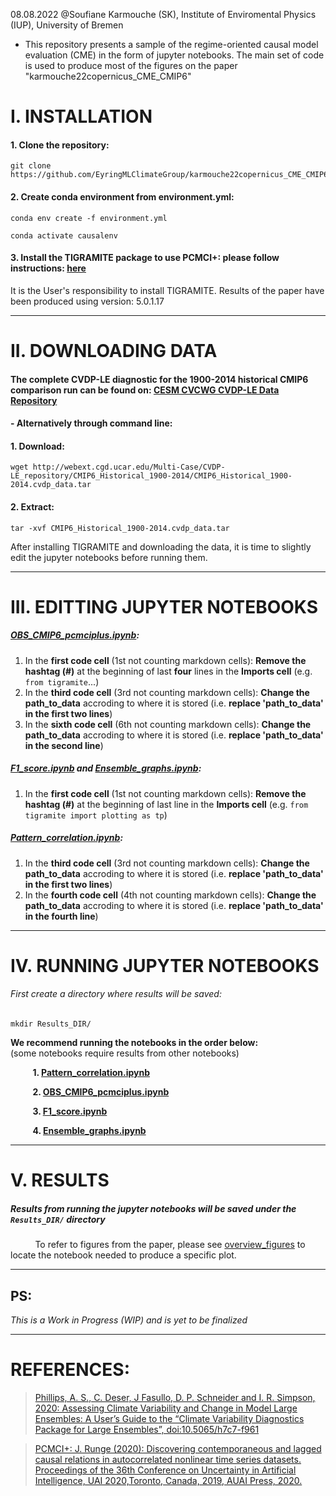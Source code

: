 08.08.2022 @Soufiane Karmouche (SK), Institute of Enviromental Physics (IUP), University of Bremen

- This repository presents a sample of the regime-oriented causal model evaluation (CME) in the form of jupyter notebooks. The main set of code is used to produce most of the figures on the paper "karmouche22copernicus_CME_CMIP6" 



# **I. INSTALLATION**

#### **1.**  Clone the repository: 
    git clone https://github.com/EyringMLClimateGroup/karmouche22copernicus_CME_CMIP6

#### **2.**  Create conda environment from environment.yml:
    conda env create -f environment.yml
    
    conda activate causalenv

#### **3.** Install the TIGRAMITE package to use PCMCI+: please follow instructions: [here](https://github.com/jakobrunge/tigramite) 
It is the User's responsibility to install TIGRAMITE. Results of the paper have been produced using version: 5.0.1.17

---------------


# **II. DOWNLOADING DATA**

#### The complete CVDP-LE diagnostic for the 1900-2014 historical CMIP6 comparison run can be found on: [CESM CVCWG CVDP-LE Data Repository](https://www.cesm.ucar.edu/working_groups/CVC/cvdp-le/data-repository.html)
#### -  Alternatively through command line:  
####     1. Download: 
    wget http://webext.cgd.ucar.edu/Multi-Case/CVDP-LE_repository/CMIP6_Historical_1900-2014/CMIP6_Historical_1900-2014.cvdp_data.tar
####     2. Extract: 
    tar -xvf CMIP6_Historical_1900-2014.cvdp_data.tar

After installing TIGRAMITE and downloading the data, it is time to slightly edit the jupyter notebooks before running them.

---------------


# **III. EDITTING JUPYTER NOTEBOOKS**

##### [OBS_CMIP6_pcmciplus.ipynb](../main/OBS_CMIP6_pcmciplus.ipynb): 
1. In the **first code cell** (1st not counting markdown cells): **Remove the hashtag (#)** at the beginning of last **four** lines in the **Imports cell** (e.g. `from tigramite`...)
2. In the **third code cell** (3rd not counting markdown cells): **Change the path_to_data** accroding to where it is stored (i.e. **replace 'path_to_data' in the first two lines**)
3. In the **sixth code cell** (6th not counting markdown cells): **Change the path_to_data** accroding to where it is stored (i.e. **replace 'path_to_data' in the second line**)
##### [F1_score.ipynb](../main/F1_score.ipynb) and [Ensemble_graphs.ipynb](../main/Ensemble_graphs.ipynb): 
1. In the **first code cell** (1st not counting markdown cells): **Remove the hashtag (#)** at the beginning of last line in the **Imports cell** (e.g. `from tigramite import plotting as tp`)
##### [Pattern_correlation.ipynb](../main/Pattern_correlation.ipynb): 
1. In the **third code cell** (3rd not counting markdown cells): **Change the path_to_data** accroding to where it is stored (i.e. **replace 'path_to_data' in the first two lines**)
2. In the **fourth code cell** (4th not counting markdown cells): **Change the path_to_data** accroding to where it is stored (i.e. **replace 'path_to_data' in the fourth line**)


---------------


# **IV. RUNNING JUPYTER NOTEBOOKS**
###### First create a directory where results will be saved:
    mkdir Results_DIR/

**We recommend running the notebooks in the order below:**      
(some notebooks require results from other notebooks)
   
&nbsp;&nbsp;&nbsp;&nbsp;&nbsp;&nbsp;&nbsp;&nbsp;&nbsp;**1. [Pattern_correlation.ipynb](../main/Pattern_correlation.ipynb)**        

&nbsp;&nbsp;&nbsp;&nbsp;&nbsp;&nbsp;&nbsp;&nbsp;&nbsp;**2. [OBS_CMIP6_pcmciplus.ipynb](../main/OBS_CMIP6_pcmciplus.ipynb)**        

&nbsp;&nbsp;&nbsp;&nbsp;&nbsp;&nbsp;&nbsp;&nbsp;&nbsp;**3. [F1_score.ipynb](../main/F1_score.ipynb)**       

&nbsp;&nbsp;&nbsp;&nbsp;&nbsp;&nbsp;&nbsp;&nbsp;&nbsp;**4. [Ensemble_graphs.ipynb](../main/Ensemble_graphs.ipynb)**

---------------


# **V. RESULTS**
#####  Results from running the jupyter notebooks will be saved under the `Results_DIR/` directory
&nbsp;&nbsp;&nbsp;&nbsp;&nbsp;&nbsp;&nbsp;&nbsp;&nbsp; To refer to figures from the paper, please see [overview_figures](../main/overview_figures) to locate the notebook needed to produce a specific plot. 

---------------

## PS:

_This is a Work in Progress (WIP) and is yet to be finalized_

---------------

# **REFERENCES**:

> [Phillips, A. S., C. Deser, J Fasullo, D. P. Schneider and I. R. Simpson, 2020: Assessing Climate Variability and Change in Model Large Ensembles: A User’s Guide to the “Climate Variability Diagnostics Package for Large Ensembles”, doi:10.5065/h7c7-f961](https://opensky.ucar.edu/islandora/object/manuscripts:1001)

> [PCMCI+: J. Runge (2020): Discovering contemporaneous and lagged causal relations in autocorrelated nonlinear time series datasets. Proceedings of the 36th Conference on Uncertainty in Artificial Intelligence, UAI 2020,Toronto, Canada, 2019, AUAI Press, 2020.](http://auai.org/uai2020/proceedings/579_main_paper.pdf)
